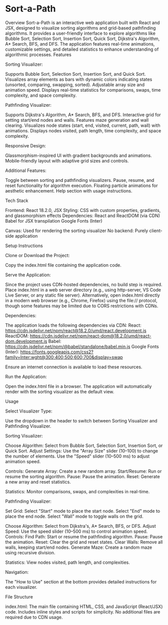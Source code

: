 # Sort-a-Path

Overview
Sort-a-Path is an interactive web application built with React and JSX, designed to visualize sorting algorithms and grid-based pathfinding algorithms. It provides a user-friendly interface to explore algorithms like Bubble Sort, Selection Sort, Insertion Sort, Quick Sort, Dijkstra's Algorithm, A* Search, BFS, and DFS. The application features real-time animations, customizable settings, and detailed statistics to enhance understanding of algorithmic processes.
Features

Sorting Visualizer:

Supports Bubble Sort, Selection Sort, Insertion Sort, and Quick Sort.
Visualizes array elements as bars with dynamic colors indicating states (unsorted, comparing, swapping, sorted).
Adjustable array size and animation speed.
Displays real-time statistics for comparisons, swaps, time complexity, and space complexity.


Pathfinding Visualizer:

Supports Dijkstra's Algorithm, A* Search, BFS, and DFS.
Interactive grid for setting start/end nodes and walls.
Features maze generation and wall clearing.
Visualizes node states (start, end, visited, current, path, wall) with animations.
Displays nodes visited, path length, time complexity, and space complexity.


Responsive Design:

Glassmorphism-inspired UI with gradient backgrounds and animations.
Mobile-friendly layout with adaptive grid sizes and controls.


Additional Features:

Toggle between sorting and pathfinding visualizers.
Pause, resume, and reset functionality for algorithm execution.
Floating particle animations for aesthetic enhancement.
Help section with usage instructions.



Tech Stack

Frontend: React 18.2.0, JSX
Styling: CSS with custom properties, gradients, and glassmorphism effects
Dependencies:
React and ReactDOM (via CDN)
Babel for JSX transpilation
Google Fonts (Inter)


Canvas: Used for rendering the sorting visualizer
No backend: Purely client-side application

Setup Instructions

Clone or Download the Project:

Copy the index.html file containing the application code.


Serve the Application:

Since the project uses CDN-hosted dependencies, no build step is required.
Place index.html in a web server directory (e.g., using http-server, VS Code Live Server, or any static file server).
Alternatively, open index.html directly in a modern web browser (e.g., Chrome, Firefox) using the file:// protocol, though some features may be limited due to CORS restrictions with CDNs.


Dependencies:

The application loads the following dependencies via CDN:
React: https://cdn.jsdelivr.net/npm/react@18.2.0/umd/react.development.js
ReactDOM: https://cdn.jsdelivr.net/npm/react-dom@18.2.0/umd/react-dom.development.js
Babel: https://cdn.jsdelivr.net/npm/@babel/standalone/babel.min.js
Google Fonts (Inter): https://fonts.googleapis.com/css2?family=Inter:wght@300;400;500;600;700&display=swap


Ensure an internet connection is available to load these resources.


Run the Application:

Open the index.html file in a browser.
The application will automatically render with the sorting visualizer as the default view.



Usage

Select Visualizer Type:

Use the dropdown in the header to switch between Sorting Visualizer and Pathfinding Visualizer.


Sorting Visualizer:

Choose Algorithm: Select from Bubble Sort, Selection Sort, Insertion Sort, or Quick Sort.
Adjust Settings:
Use the "Array Size" slider (10–100) to change the number of elements.
Use the "Speed" slider (10–500 ms) to adjust animation speed.


Controls:
Generate Array: Create a new random array.
Start/Resume: Run or resume the sorting algorithm.
Pause: Pause the animation.
Reset: Generate a new array and reset statistics.


Statistics: Monitor comparisons, swaps, and complexities in real-time.


Pathfinding Visualizer:

Set Grid:
Select "Start" mode to place the start node.
Select "End" mode to place the end node.
Select "Wall" mode to toggle walls on the grid.


Choose Algorithm: Select from Dijkstra's, A* Search, BFS, or DFS.
Adjust Speed: Use the speed slider (10–500 ms) to control animation speed.
Controls:
Find Path: Start or resume the pathfinding algorithm.
Pause: Pause the animation.
Reset: Clear the grid and reset states.
Clear Walls: Remove all walls, keeping start/end nodes.
Generate Maze: Create a random maze using recursive division.


Statistics: View nodes visited, path length, and complexities.


Navigation:

The "How to Use" section at the bottom provides detailed instructions for each visualizer.



File Structure

index.html: The main file containing HTML, CSS, and JavaScript (React/JSX) code.
Includes inline styles and scripts for simplicity.
No additional files are required due to CDN usage.








